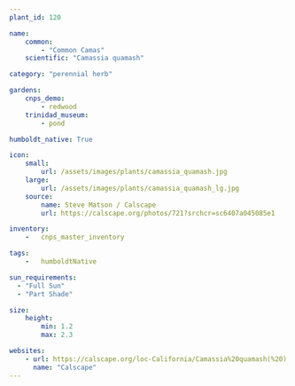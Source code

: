 ```yaml
---
plant_id: 120

name: 
    common: 
        - "Common Camas"   
    scientific: "Camassia quamash" 

category: "perennial herb"

gardens: 
    cnps_demo:
        - redwood
    trinidad_museum:
        - pond

humboldt_native: True

icon: 
    small: 
        url: /assets/images/plants/camassia_quamash.jpg 
    large: 
        url: /assets/images/plants/camassia_quamash_lg.jpg 
    source: 
        name: Steve Matson / Calscape 
        url: https://calscape.org/photos/721?srchcr=sc6407a045085e1 

inventory: 
    -   cnps_master_inventory

tags:  
    -   humboldtNative

sun_requirements:
  - "Full Sun"
  - "Part Shade"

size:
    height: 
        min: 1.2
        max: 2.3

websites:
    - url: https://calscape.org/loc-California/Camassia%20quamash(%20) 
      name: "Calscape"
---
```

